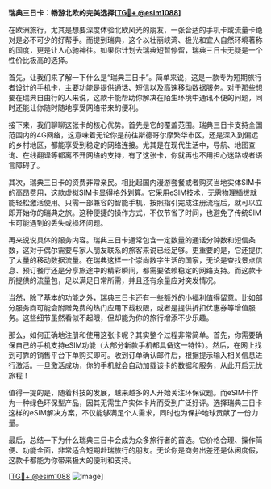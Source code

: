 **瑞典三日卡：畅游北欧的完美选择[[TG💪+ @esim1088](https://t.me/s/esim1088)]**

在欧洲旅行，尤其是想要深度体验北欧风光的朋友，一张合适的手机卡或流量卡绝对是必不可少的好帮手。而提到瑞典，这个以壮丽峡湾、极光和宜人自然环境著称的国度，更是让人心驰神往。如果你计划去瑞典短暂停留，瑞典三日卡无疑是一个性价比极高的选择。

首先，让我们来了解一下什么是“瑞典三日卡”。简单来说，这是一款专为短期旅行者设计的手机卡，主要功能是提供通话、短信以及高速移动数据服务。对于那些想要在瑞典自由行的人来说，这款卡能帮助你解决在陌生环境中通讯不便的问题，同时还能让你随时随地享受网络带来的便利。

接下来，我们聊聊这张卡的核心优势。首先是它的覆盖范围。瑞典三日卡支持全国范围内的4G网络，这意味着无论你是前往斯德哥尔摩繁华市区，还是深入到偏远的乡村地区，都能享受到稳定的网络连接。尤其是在现代生活中，导航、地图查询、在线翻译等都离不开网络的支持，有了这张卡，你就再也不用担心迷路或者语言障碍了。

其次，瑞典三日卡的资费非常亲民。相比起国内漫游套餐或者购买当地实体SIM卡的高昂费用，这款虚拟SIM卡显得格外划算。它采用eSIM技术，无需物理插拔就能轻松激活使用。只需一部兼容的智能手机，按照指引完成注册流程后，就可以立即开始你的瑞典之旅。这种便捷的操作方式，不仅节省了时间，也避免了传统SIM卡可能遇到的丢失或损坏问题。

再来说说具体的服务内容。瑞典三日卡通常包含一定数量的通话分钟数和短信条数，这对于偶尔需要与家人朋友联系的旅客来说已经足够。更重要的是，它还提供了大量的移动数据流量。在瑞典这样一个崇尚数字生活的国家，无论是查找景点信息、预订餐厅还是分享旅途中的精彩瞬间，都需要依赖稳定的网络支持。而这款卡所提供的流量包，足以满足日常所需，并且还有余量应对突发情况。

当然，除了基本的功能之外，瑞典三日卡还有一些额外的小福利值得留意。比如部分服务商可能会附赠免费的热门应用下载权限，或者是提供折扣优惠券等增值服务。这些细节虽然看似不起眼，但却能为你的旅行增添不少乐趣。

那么，如何正确地注册和使用这张卡呢？其实整个过程非常简单。首先，你需要确保自己的手机支持eSIM功能（大部分新款手机都具备这一特性）。然后，在网上找到可靠的销售平台下单购买即可。收到订单确认邮件后，根据提示输入相关信息进行激活。一旦激活成功，你的手机就会自动加载该卡的数据和服务，从此开启无忧旅程！

值得一提的是，随着科技的发展，越来越多的人开始关注环保议题。而eSIM卡作为一种绿色环保型产品，因其无需生产实体卡片而受到广泛好评。选择瑞典三日卡这样的eSIM解决方案，不仅能够满足个人需求，同时也为保护地球贡献了一份力量。

最后，总结一下为什么瑞典三日卡会成为众多旅行者的首选。它价格合理、操作简便、功能全面，非常适合短期赴瑞旅行的朋友。无论你是商务出差还是休闲度假，这款卡都能为你带来极大的便利和支持。

[[TG💪+ @esim1088](https://t.me/s/esim1088) ![Image](https://i.postimg.cc/4NQfJmqS/Snipaste-2025-05-13-00-14-12.png)]